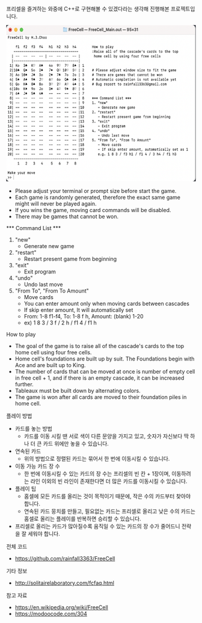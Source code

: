 프리셀을 즐겨하는 와중에 C++로 구현해볼 수 있겠다라는 생각해 진행해본 프로젝트입니다. 

<img src="./Freecell_screenshot.png" width="600" height="416">  

- Please adjust your terminal or prompt size before start the game.
- Each game is randomly generated, therefore the exact same game might will never be played again.
- If you wins the game, moving card commands will be disabled.
- There may be games that cannot be won.  


*** Command List ***
1. "new"
   - Generate new game
2. "restart"
   - Restart present game from beginning
3. "exit"
   - Exit program
4. "undo"
   - Undo last move
5. "From To", "From To Amount"
   - Move cards
   - You can enter amount only when moving cards between cascades
   - If skip enter amount, It will automatically set
   - From: 1-8 f1-f4, To: 1-8 f h, Amount: (blank) 1-20
   - ex) 1 8 3 / 3 f / 2 h / f1 4 / f1 h  


How to play
   - The goal of the game is to raise all of the cascade's cards 
     to the top home cell using four free cells.
   - Home cell's foundations are built up by suit. The Foundations 
     begin with Ace and are built up to King.
   - The number of cards that can be moved at once is number of empty cell in free cell + 1,
     and if there is an empty cascade, it can be increased further.
   - Tableaux must be built down by alternating colors.
   - The game is won after all cards are moved to their foundation piles in home cell.  


플레이 방법
   - 카드를 놓는 방법
      - 카드를 이동 시킬 땐 서로 색이 다른 문양을 가지고 있고, 숫자가 자신보다 딱 하나 더 큰 카드 위에만 놓을 수 있습니다.
   - 연속된 카드
      - 위의 방법으로 정렬된 카드는 묶어서 한 번에 이동시킬 수 있습니다.
   - 이동 가능 카드 장 수
      - 한 번에 이동시킬 수 있는 카드의 장 수는 프리셀의 빈 칸 + 1장이며, 이동하려는 라인 이외의 빈 라인이 존재한다면 더 많은 카드를 이동시킬 수 있습니다.
   - 플레이 팁
      - 홈셀에 모든 카드를 올리는 것이 목적이기 때문에, 작은 수의 카드부터 찾아야 합니다.
      - 연속된 카드 뭉치를 만들고, 필요없는 카드는 프리셀로 올리고 낮은 수의 카드는 홈셀로 올리는 플레이를 반복하면 승리할 수 있습니다.
   - 프리셀로 올리는 카드가 많아질수록 움직일 수 있는 카드의 장 수가 줄어드니 전략을 잘 세워야 합니다.  


전체 코드
   - https://github.com/rainfall3363/FreeCell  

기타 정보
   - http://solitairelaboratory.com/fcfaq.html  

참고 자료
   - https://en.wikipedia.org/wiki/FreeCell
   - https://modoocode.com/304

